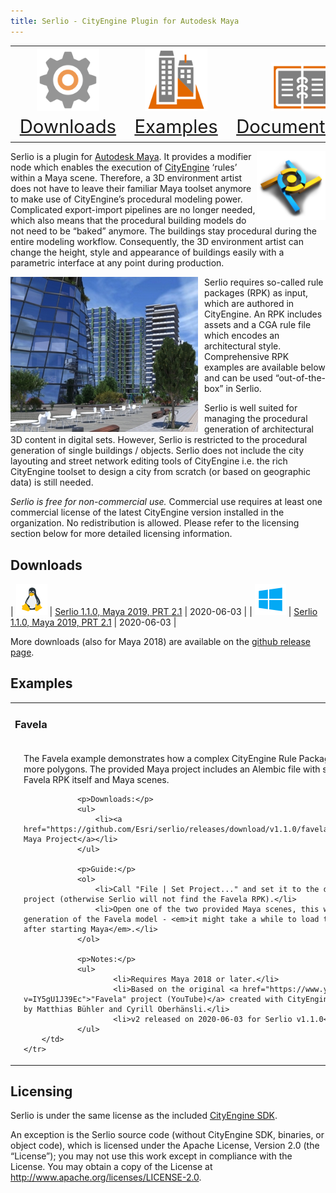 ```yaml
---
title: Serlio - CityEngine Plugin for Autodesk Maya
---
```


<table>
<tr>
	<td style="font-size:22pt;text-align:center;vertical-align:bottom"><a href="#downloads"><img src="images/cog.png" width="100px" /> Downloads</a></td>
	<td style="font-size:22pt;text-align:center;vertical-align:bottom"><a href="#examples"><img src="images/bldg3d.png" width="100px" /> Examples</a></td>
	<td style="font-size:22pt;text-align:center;vertical-align:bottom"><a href="https://github.com/esri/serlio/blob/master/README.md#documentation"><img src="images/docs.png" width="100px" /> Documentation</a></td>
</tr>
</table>

<img src="images/serlio_icon_v1_512.png" width="110" align="right" />Serlio is a plugin for [Autodesk Maya](https://www.autodesk.com/maya). It provides a modifier node which enables the execution of [CityEngine](http://www.esri.com/software/cityengine) ‘rules’ within a Maya scene. Therefore, a 3D environment artist does not have to leave their familiar Maya toolset anymore to make use of CityEngine’s procedural modeling power. Complicated export-import pipelines are no longer needed, which also means that the procedural building models do not need to be “baked” anymore. The buildings stay procedural during the entire modeling workflow. Consequently, the 3D environment artist can change the height, style and appearance of buildings easily with a parametric interface at any point during production.

<img src="images/serlio_release_image_small.jpg" align="left" style="padding-right: 10px"/> Serlio requires so-called rule packages (RPK) as input, which are authored in CityEngine. An RPK includes assets and a CGA rule file which encodes an architectural style. Comprehensive RPK examples are available below and can be used “out-of-the-box” in Serlio.

Serlio is well suited for managing the procedural generation of architectural 3D content in digital sets. However, Serlio is restricted to the procedural generation of single buildings / objects. Serlio does not include the city layouting and street network editing tools of CityEngine i.e. the rich CityEngine toolset to design a city from scratch (or based on geographic data) is still needed.

*Serlio is free for non-commercial use.* Commercial use requires at least one commercial license of the latest CityEngine version installed in the organization. No redistribution is allowed. Please refer to the licensing section below for more detailed licensing information.


## Downloads

| ![Linux](images/linux.png)   | [Serlio 1.1.0, Maya 2019, PRT 2.1](https://github.com/Esri/serlio/releases/download/v1.1.0/serlio-1.1.0+b3018-rhel7-gcc63-x86_64-rel-opt-maya2019.tar.gz) | 2020-06-03 |
| ![Windows](images/win32.png) | [Serlio 1.1.0, Maya 2019, PRT 2.1](https://github.com/Esri/serlio/releases/download/v1.1.0/serlio-installer-1.1.0+b3018-win10-vc141-x86_64-rel-opt-maya2019.msi) | 2020-06-03 |

More downloads (also for Maya 2018) are available on the [github release page](https://github.com/esri/serlio/releases).


## Examples

<table>
	<tr><td colspan="2"><h3>Favela</h3></td></tr>
	<tr>
		<td>
				<a href="images/favela/maya-scene-1-basic.png"><img src="images/favela/maya-scene-1-basic.png" width="400" /></a>
				<a href="images/favela/maya-scene-2-multiple-lots.png"><img src="images/favela/maya-scene-2-multiple-lots.png" width="400" /></a>
				<a href="images/favela/maya-scene-3-arnold.png"><img src="images/favela/maya-scene-3-arnold.png" width="400" /></a>
		</td>
		<td>
				<p>The Favela example demonstrates how a complex CityEngine Rule Package (RPK) is applied on one or more polygons. The provided Maya project includes an Alembic file with shapes from CityEngine, the Favela RPK itself and Maya scenes.</p>

				<p>Downloads:</p>
				<ul>
					<li><a href="https://github.com/Esri/serlio/releases/download/v1.1.0/favela_maya_project_v2.zip">Favela Maya Project</a></li>
				</ul>

				<p>Guide:</p>
				<ol>
					<li>Call "File | Set Project..." and set it to the downloaded Favela Maya project (otherwise Serlio will not find the Favela RPK).</li>
					<li>Open one of the two provided Maya scenes, this will immediately trigger the generation of the Favela model - <em>it might take a while to load the RPK on the first time after starting Maya</em>.</li>
				</ol>

				<p>Notes:</p>
				<ul>
						<li>Requires Maya 2018 or later.</li>
						<li>Based on the original <a href="https://www.youtube.com/watch?v=IY5gU1J39Ec">"Favela" project (YouTube)</a> created with CityEngine, Maya and Maxwell created by Matthias Bühler and Cyrill Oberhänsli.</li>
						<li>v2 released on 2020-06-03 for Serlio v1.1.0</li>
				</ul>
		</td>
	</tr>
</table>


## Licensing

Serlio is under the same license as the included [CityEngine SDK](https://github.com/Esri/esri-cityengine-sdk#licensing).

An exception is the Serlio source code (without CityEngine SDK, binaries, or object code), which is licensed under the Apache License, Version 2.0 (the “License”); you may not use this work except in compliance with the License. You may obtain a copy of the License at http://www.apache.org/licenses/LICENSE-2.0.
